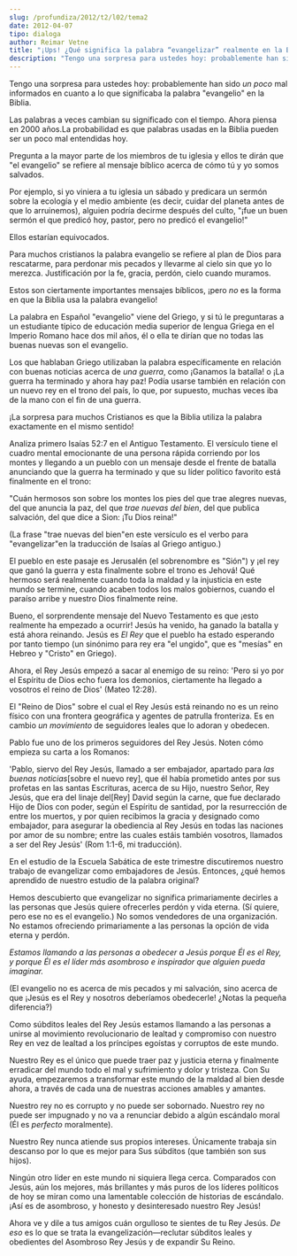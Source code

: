 ```yaml
---
slug: /profundiza/2012/t2/l02/tema2
date: 2012-04-07
tipo: dialoga
author: Reimar Vetne
title: "¡Ups! ¿Qué significa la palabra “evangelizar” realmente en la Biblia?"
description: "Tengo una sorpresa para ustedes hoy: probablemente han sido un poco mal  informados en cuanto a lo que significaba la palabra “evangelio” en la Biblia.  Las palabras a veces cambian su significado con el tiempo. Ahora piensa en 2000  años.La probabilidad es que palabras usadas..."
---
```


Tengo una sorpresa para ustedes hoy: probablemente han sido _un poco_ mal informados en cuanto a lo que significaba la palabra "evangelio" en la Biblia.

Las palabras a veces cambian su significado con el tiempo. Ahora piensa en 2000 años.La probabilidad es que palabras usadas en la Biblia pueden ser un poco mal entendidas hoy.

Pregunta a la mayor parte de los miembros de tu iglesia y ellos te dirán que "el evangelio" se refiere al mensaje bíblico acerca de cómo tú y yo somos salvados.

Por ejemplo, si yo viniera a tu iglesia un sábado y predicara un sermón sobre la ecología y el medio ambiente (es decir, cuidar del planeta antes de que lo arruinemos), alguien podría decirme después del culto, "¡fue un buen sermón el que predicó hoy, pastor, pero no predicó el evangelio!"

Ellos estarían equivocados.

Para muchos cristianos la palabra evangelio se refiere al plan de Dios para rescatarme, para perdonar mis pecados y llevarme al cielo sin que yo lo merezca. Justificación por la fe, gracia, perdón, cielo cuando muramos.

Estos son ciertamente importantes mensajes bíblicos, ¡pero _no_ es la forma en que la Biblia usa la palabra evangelio!

La palabra en Español "evangelio" viene del Griego, y si tú le preguntaras a un estudiante típico de educación media superior de lengua Griega en el Imperio Romano hace dos mil años, él o ella te dirían que no todas las buenas nuevas son el evangelio.

Los que hablaban Griego utilizaban la palabra específicamente en relación con buenas noticias acerca de _una guerra_, como ¡Ganamos la batalla! o ¡La guerra ha terminado y ahora hay paz! Podía usarse también en relación con un nuevo rey en el trono del país, lo que, por supuesto, muchas veces iba de la mano con el fin de una guerra.

¡La sorpresa para muchos Cristianos es que la Biblia utiliza la palabra exactamente en el mismo sentido!

Analiza primero Isaías 52:7 en el Antiguo Testamento. El versículo tiene el cuadro mental emocionante de una persona rápida corriendo por los montes y llegando a un pueblo con un mensaje desde el frente de batalla anunciando que la guerra ha terminado y que su líder político favorito está finalmente en el trono:

"Cuán hermosos son sobre los montes los pies del que trae alegres nuevas, del que anuncia la paz, del que _trae nuevas del bien_, del que publica salvación, del que dice a Sion: ¡Tu Dios reina!"

(La frase "trae nuevas del bien"en este versículo es el verbo para "evangelizar"en la traducción de Isaías al Griego antiguo.)

El pueblo en este pasaje es Jerusalén (el sobrenombre es "Sión") y ¡el rey que ganó la guerra y esta finalmente sobre el trono es Jehová! Qué hermoso será realmente cuando toda la maldad y la injusticia en este mundo se termine, cuando acaben todos los malos gobiernos, cuando el paraíso arribe y nuestro Dios finalmente reine.

Bueno, el sorprendente mensaje del Nuevo Testamento es que ¡esto realmente ha empezado a ocurrir! Jesús ha venido, ha ganado la batalla y está ahora reinando. Jesús es _El Rey_ que el pueblo ha estado esperando por tanto tiempo (un sinónimo para rey era "el ungido", que es "mesías" en Hebreo y "Cristo" en Griego).

Ahora, el Rey Jesús empezó a sacar al enemigo de su reino: 'Pero si yo por el Espíritu de Dios echo fuera los demonios, ciertamente ha llegado a vosotros el reino de Dios' (Mateo 12:28).

El "Reino de Dios" sobre el cual el Rey Jesús está reinando no es un reino físico con una frontera geográfica y agentes de patrulla fronteriza. Es en cambio _un movimiento_ de seguidores leales que lo adoran y obedecen.

Pablo fue uno de los primeros seguidores del Rey Jesús. Noten cómo empieza su carta a los Romanos:

'Pablo, siervo del Rey Jesús, llamado a ser embajador, apartado para _las buenas noticias_[sobre el nuevo rey], que él había prometido antes por sus profetas en las santas Escrituras, acerca de su Hijo, nuestro Señor, Rey Jesús, que era del linaje del[Rey] David según la carne, que fue declarado Hijo de Dios con poder, según el Espíritu de santidad, por la resurrección de entre los muertos, y por quien recibimos la gracia y designado como embajador, para asegurar la obediencia al Rey Jesús en todas las naciones por amor de su nombre; entre las cuales estáis también vosotros, llamados a ser del Rey Jesús' (Rom 1:1-6, mi traducción).

En el estudio de la Escuela Sabática de este trimestre discutiremos nuestro trabajo de evangelizar como embajadores de Jesús. Entonces, ¿qué hemos aprendido de nuestro estudio de la palabra original?

Hemos descubierto que evangelizar no significa primariamente decirles a las personas que Jesús quiere ofrecerles perdón y vida eterna. (Sí quiere, pero ese no es el evangelio.) No somos vendedores de una organización. No estamos ofreciendo primariamente a las personas la opción de vida eterna y perdón.

_Estamos llamando a las personas a obedecer a Jesús porque Él es el Rey, y porque Él es el líder más asombroso e inspirador que alguien pueda imaginar._

(El evangelio no es acerca de mis pecados y mi salvación, sino acerca de que ¡Jesús es el Rey y nosotros deberíamos obedecerle! ¿Notas la pequeña diferencia?)

Como súbditos leales del Rey Jesús estamos llamando a las personas a unirse al movimiento revolucionario de lealtad y compromiso con nuestro Rey en vez de lealtad a los príncipes egoístas y corruptos de este mundo.

Nuestro Rey es el único que puede traer paz y justicia eterna y finalmente erradicar del mundo todo el mal y sufrimiento y dolor y tristeza. Con Su ayuda, empezaremos a transformar este mundo de la maldad al bien desde ahora, a través de cada una de nuestras acciones amables y amantes.

Nuestro rey no es corrupto y no puede ser sobornado. Nuestro rey no puede ser impugnado y no va a renunciar debido a algún escándalo moral (Él es _perfecto_ moralmente).

Nuestro Rey nunca atiende sus propios intereses. Únicamente trabaja sin descanso por lo que es mejor para Sus súbditos (que también son sus hijos).

Ningún otro líder en este mundo ni siquiera llega cerca. Comparados con Jesús, aún los mejores, más brillantes y más puros de los líderes políticos de hoy se miran como una lamentable colección de historias de escándalo. ¡Así es de asombroso, y honesto y desinteresado nuestro Rey Jesús!

Ahora ve y dile a tus amigos cuán orgulloso te sientes de tu Rey Jesús. _De eso_ es lo que se trata la evangelización—reclutar súbditos leales y obedientes del Asombroso Rey Jesús y de expandir Su Reino.
